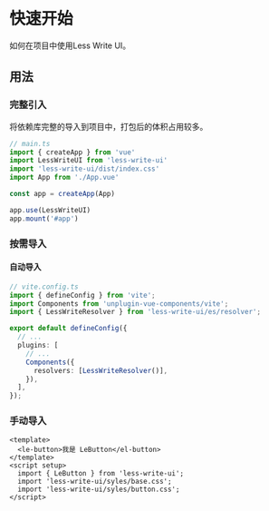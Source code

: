 # 快速开始

如何在项目中使用Less Write UI。

## 用法

### 完整引入

将依赖库完整的导入到项目中，打包后的体积占用较多。

```ts
// main.ts
import { createApp } from 'vue'
import LessWriteUI from 'less-write-ui'
import 'less-write-ui/dist/index.css'
import App from './App.vue'

const app = createApp(App)

app.use(LessWriteUI)
app.mount('#app')
```

### 按需导入

#### 自动导入

```ts
// vite.config.ts
import { defineConfig } from 'vite';
import Components from 'unplugin-vue-components/vite';
import { LessWriteResolver } from 'less-write-ui/es/resolver';

export default defineConfig({
  // ...
  plugins: [
    // ...
    Components({
      resolvers: [LessWriteResolver()],
    }),
  ],
});

```

### 手动导入

```vue
<template>
  <le-button>我是 LeButton</el-button>
</template>
<script setup>
  import { LeButton } from 'less-write-ui';
  import 'less-write-ui/syles/base.css';
  import 'less-write-ui/syles/button.css';
</script>
```

